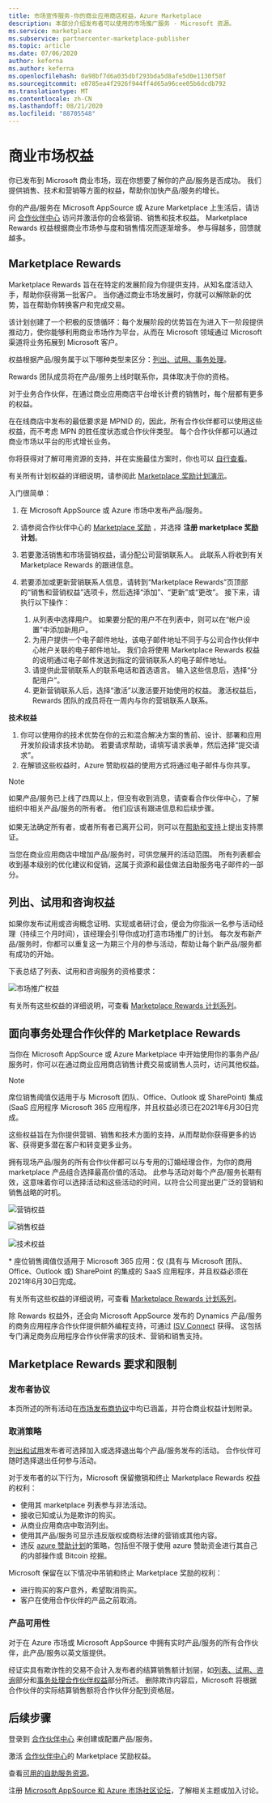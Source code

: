 ```yaml
---
title: 市场宣传服务-你的商业应用商店权益，Azure Marketplace
description: 本部分介绍发布者可以使用的市场推广服务 - Microsoft 资源。
ms.service: marketplace
ms.subservice: partnercenter-marketplace-publisher
ms.topic: article
ms.date: 07/06/2020
author: keferna
ms.author: keferna
ms.openlocfilehash: 0a98bf7d6a035dbf293bda5d8afe5d0e1130f58f
ms.sourcegitcommit: e0785ea4f2926f944ff4d65a96cee05b6dcdb792
ms.translationtype: MT
ms.contentlocale: zh-CN
ms.lasthandoff: 08/21/2020
ms.locfileid: "88705548"
---
```

# <a name="your-commercial-marketplace-benefits"></a>商业市场权益

你已发布到 Microsoft 商业市场，现在你想要了解你的产品/服务是否成功。 我们提供销售、技术和营销等方面的权益，帮助你加快产品/服务的增长。

你的产品/服务在 Microsoft AppSource 或 Azure Marketplace 上生活后，请访问 [合作伙伴中心](https://partner.microsoft.com/dashboard/mpn/membership/benefits/commercialmarketplace) 访问并激活你的合格营销、销售和技术权益。 Marketplace Rewards 权益根据商业市场参与度和销售情况而逐渐增多。 参与得越多，回馈就越多。

## <a name="marketplace-rewards"></a>Marketplace Rewards

Marketplace Rewards 旨在在特定的发展阶段为你提供支持，从知名度活动入手，帮助你获得第一批客户。 当你通过商业市场发展时，你就可以解除新的优势，旨在帮助你转换客户和完成交易。

该计划创建了一个积极的反馈循环：每个发展阶段的优势旨在为进入下一阶段提供推动力，使你能够利用商业市场作为平台，从而在 Microsoft 领域通过 Microsoft 渠道将业务拓展到 Microsoft 客户。

权益根据产品/服务属于以下哪种类型来区分：[列出、试用、事务处理](determine-your-listing-type.md#choose-a-listing-option)。

Rewards 团队成员将在产品/服务上线时联系你，具体取决于你的资格。

对于业务合作伙伴，在通过商业应用商店平台增长计费的销售时，每个层都有更多的权益。

在在线商店中发布的最低要求是 MPNID 的，因此，所有合作伙伴都可以使用这些权益，而不考虑 MPN 的胜任度状态或合作伙伴类型。 每个合作伙伴都可以通过商业市场以平台的形式增长业务。

你将获得对了解可用资源的支持，并在实施最佳方案时，你也可以 [自行查看](https://partner.microsoft.com/asset/collection/azure-marketplace-and-appsource-publisher-toolkit#/)。

有关所有计划权益的详细说明，请参阅此 [Marketplace 奖励计划演示](https://aka.ms/marketplacerewards)。

入门很简单：

1. 在 Microsoft AppSource 或 Azure 市场中发布产品/服务。
2. 请参阅合作伙伴中心的 [Marketplace 奖励](https://partner.microsoft.com/dashboard/mpn/program/commercialmarketplace) ，并选择 **注册 marketplace 奖励计划**。
3. 若要激活销售和市场营销权益，请分配公司营销联系人。 此联系人将收到有关 Marketplace Rewards 的跟进信息。
4. 若要添加或更新营销联系人信息，请转到“Marketplace Rewards”页顶部的“销售和营销权益”选项卡，然后选择“添加”、“更新”或“更改”。  接下来，请执行以下操作：

    1. 从列表中选择用户。 如果要分配的用户不在列表中，则可以在“帐户设置”中添加新用户。
    1. 为用户提供一个电子邮件地址，该电子邮件地址不同于与公司合作伙伴中心帐户关联的电子邮件地址。 我们会将使用 Marketplace Rewards 权益的说明通过电子邮件发送到指定的营销联系人的电子邮件地址。
    1. 请提供此营销联系人的联系电话和首选语言。 输入这些信息后，选择“分配用户”。
    1. 更新营销联系人后，选择“激活”以激活要开始使用的权益。 激活权益后，Rewards 团队的成员将在一周内与你的营销联系人联系。

**技术权益**

1. 你可以使用你的技术优势在你的云和混合解决方案的售前、设计、部署和应用开发阶段请求技术协助。 若要请求帮助，请填写请求表单，然后选择“提交请求”。
2. 在解锁这些权益时，Azure 赞助权益的使用方式将通过电子邮件与你共享。

>[!NOTE]
>如果产品/服务已上线了四周以上，但没有收到消息，请查看合作伙伴中心，了解组织中相关产品/服务的所有者。 他们应该有跟进信息和后续步骤。<br><br>如果无法确定所有者，或者所有者已离开公司，则可以在[帮助和支持](https://aka.ms/marketplacepublishersupport)上提出支持票证。

当您在商业应用商店中增加产品/服务时，可供您展开的活动范围。 所有列表都会收到基本级别的优化建议和促销，这属于资源和最佳做法自助服务电子邮件的一部分。

## <a name="list-trial-and-consulting-benefits"></a>列出、试用和咨询权益

如果你发布试用或咨询概念证明、实现或者研讨会，便会为你指派一名参与活动经理（持续三个月时间），该经理会引导你成功打造市场推广的计划。 每次发布新产品/服务时，你都可以重复这一为期三个月的参与活动，帮助让每个新产品/服务都有成功的开始。

下表总结了列表、试用和咨询服务的资格要求：

![市场推广权益](./media/marketplace-publishers-guide/gtm-eligibility-requirements.png)

有关所有这些权益的详细说明，可查看 [Marketplace Rewards 计划系列](https://aka.ms/marketplacerewards)。

## <a name="marketplace-rewards-for-transact-partners"></a>面向事务处理合作伙伴的 Marketplace Rewards

当你在 Microsoft AppSource 或 Azure Marketplace 中开始使用你的事务产品/服务时，你可以在通过商业应用商店销售计费交易或销售人员时，访问其他权益。

>[!NOTE]
>席位销售阈值仅适用于与 Microsoft 团队、Office、Outlook 或 SharePoint) 集成 (SaaS 应用程序 Microsoft 365 应用程序，并且权益必须已在2021年6月30日完成。

这些权益旨在为你提供营销、销售和技术方面的支持，从而帮助你获得更多的访客、获得更多潜在客户和转变更多业务。

拥有现场产品/服务的所有合作伙伴都可以与专用的订婚经理合作，为你的商用 marketplace 产品组合选择最高价值的活动。 此参与活动对每个产品/服务长期有效，这意味着你可以选择活动和这些活动的时间，以符合公司提出更广泛的营销和销售战略的时机。 

![营销权益](./media/marketplace-publishers-guide/marketing-benefit.png)

![销售权益](./media/marketplace-publishers-guide/sales-benefit.png)

![技术权益](./media/marketplace-publishers-guide/technical-benefit.png)

\* 座位销售阈值仅适用于 Microsoft 365 应用：仅 (具有与 Microsoft 团队、Office、Outlook 或) SharePoint 的集成的 SaaS 应用程序，并且权益必须在2021年6月30日完成。

有关所有这些权益的详细说明，可查看 [Marketplace Rewards 计划系列](https://aka.ms/marketplacerewards)。

除 Rewards 权益外，还会向 Microsoft AppSource 发布的 Dynamics 产品/服务的商务应用程序合作伙伴提供额外编程支持，可通过 [ISV Connect](https://partner.microsoft.com/solutions/business-applications/isv-overview) 获得。 这包括专门满足商务应用程序合作伙伴需求的技术、营销和销售支持。

## <a name="marketplace-rewards-requirements-and-restrictions"></a>Marketplace Rewards 要求和限制

### <a name="publisher-agreement"></a>发布者协议

本页所述的所有活动在[市场发布商协议](https://go.microsoft.com/fwlink/?LinkID=699560)中均已涵盖，并符合商业权益计划附录。

### <a name="cancellation-policy"></a>取消策略

[列出和试用](determine-your-listing-type.md)发布者可选择加入或选择退出每个产品/服务发布的活动。 合作伙伴可随时选择退出任何参与活动。 

对于发布者的以下行为，Microsoft 保留撤销和终止 Marketplace Rewards 权益的权利： 

* 使用其 marketplace 列表参与非法活动。
* 接收已知或认为是欺诈的购买。
* 从商业应用商店中取消列出。 
* 使用其产品/服务可显示违反版权或商标法律的营销或其他内容。
* 违反 [azure 赞助计划](https://azure.microsoft.com/offers/ms-azr-0036p/)的策略，包括但不限于使用 azure 赞助资金进行其自己的内部操作或 Bitcoin 挖掘。

Microsoft 保留在以下情况中吊销和终止 Marketplace 奖励的权利：

* 进行购买的客户意外，希望取消购买。 
* 客户在使用合作伙伴的产品之前取消。

### <a name="offer-availability"></a>产品可用性

对于在 Azure 市场或 Microsoft AppSource 中拥有实时产品/服务的所有合作伙伴，此产品/服务以英文版提供。

经证实具有欺诈性的交易不会计入发布者的结算销售额计划层，如[列表、试用、咨询](#list-trial-and-consulting-benefits)部分和[事务处理合作伙伴权益](#marketplace-rewards-for-transact-partners)部分所述。 删除欺诈内容后，Microsoft 将根据合作伙伴的实际结算销售额将合作伙伴分配到资格层。

## <a name="next-steps"></a>后续步骤

登录到 [合作伙伴中心](https://partner.microsoft.com/dashboard/commercial-marketplace/overview) 来创建或配置产品/服务。

激活 [合作伙伴中心](https://partner.microsoft.com/dashboard/commercial-marketplace/overview)的 Marketplace 奖励权益。

查看[可用的自助服务资源](https://partner.microsoft.com/asset/collection/azure-marketplace-and-appsource-publisher-toolkit#/)。

注册 [Microsoft AppSource 和 Azure 市场社区论坛](https://aka.ms/MarketplaceCommunity)，了解相关主题或加入讨论。
